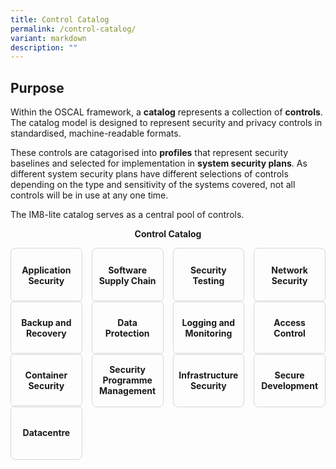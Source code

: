 ```yaml
---
title: Control Catalog
permalink: /control-catalog/
variant: markdown
description: ""
---
```

<style>
	p.controls-title {
	  display: flex;
	  justify-content: center;
	}
	
	#grid.controls {
	  display: grid;
	  grid-template-columns: repeat(4, minmax(0, 1fr));
	  grid-auto-rows: 1fr;
	  grid-gap: 15px;
	}
	
	#grid.controls > div.content {
	  display: contents;
  }
	
	#grid.controls > div.content a {
	  border: 1px solid #d6d6d6;
	  border-radius: 8px;
	  padding: 8px;
    display: flex;
	  justify-content: center;
	  align-items: center;
	  text-align: center;
	  height: 100%;
    text-decoration: none;
	  font-weight: bold;
	}
	</style>

## Purpose

Within the OSCAL framework, a **catalog** represents a collection of **controls**. The catalog model is designed to represent security and privacy controls in standardised, machine-readable formats.

These controls are catagorised into **profiles** that represent security baselines and selected for implementation in **system security plans**. As different system security plans have different selections of controls depending on the type and sensitivity of the systems covered, not all controls will be in use at any one time.

The IM8-lite catalog serves as a central pool of controls.

<p class="controls-title"><strong>Control Catalog<strong></strong></strong></p><strong><strong>
<div class="controls" id="grid">
	<div class="content">
	  <div><a href="/control-catalog/001-application-security/" rel="noopener noreferrer nofollow">Application Security</a></div>
		<div><a href="/control-catalog/002-software-supply-chain/" rel="noopener noreferrer nofollow">Software Supply Chain</a></div>
		<div><a href="/control-catalog/003-security-testing/" rel="noopener noreferrer nofollow">Security Testing</a></div>
		<div><a href="/control-catalog/004-network-security/" rel="noopener noreferrer nofollow">Network Security</a></div>
	</div>
	<div class="content">
		<div><a href="/control-catalog/005-backup-and-recovery/" rel="noopener noreferrer nofollow">Backup and Recovery</a></div>
		<div><a href="/control-catalog/006-data-protection/" rel="noopener noreferrer nofollow">Data Protection</a></div>
		<div><a href="/control-catalog/007-logging-and-monitoring/" rel="noopener noreferrer nofollow">Logging and Monitoring</a></div>
		<div><a href="/control-catalog/008-access-control/" rel="noopener noreferrer nofollow">Access Control</a></div>
	</div>
	<div class="content">
		<div><a href="/control-catalog/009-container-security/" rel="noopener noreferrer nofollow">Container Security</a></div>
	  <div><a href="/control-catalog/010-security-programme-management/" rel="noopener noreferrer nofollow">Security Programme Management</a></div>
	  <div><a href="/control-catalog/011-infrastructure-security/" rel="noopener noreferrer nofollow">Infrastructure Security</a></div>
	  <div><a href="/control-catalog/012-secure-development/" rel="noopener noreferrer nofollow">Secure Development</a></div>
	</div>
	<div class="content">
	  <div><a href="/control-catalog/013-datacentre/" rel="noopener noreferrer nofollow">Datacentre</a></div>
	</div>
</div>

</strong></strong>